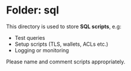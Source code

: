# Folder: sql

This directory is used to store **SQL scripts**, e.g:

- Test queries
- Setup scripts (TLS, wallets, ACLs etc.)
- Logging or monitoring

Please name and comment scripts appropriately.
